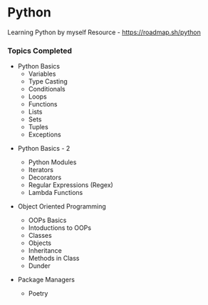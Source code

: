 
# Python

Learning Python by myself 
Resource - https://roadmap.sh/python

### Topics Completed
* Python Basics 
    - Variables 
    - Type Casting
    - Conditionals 
    - Loops 
    - Functions 
    - Lists 
    - Sets 
    - Tuples 
    - Exceptions 

- Python Basics - 2 
    - Python Modules
    - Iterators
    - Decorators 
    - Regular Expressions (Regex)
    - Lambda Functions 

- Object Oriented Programming
    - OOPs Basics 
    - Intoductions to OOPs 
    - Classes 
    - Objects 
    - Inheritance 
    - Methods in Class 
    - Dunder
- Package Managers
    - Poetry
      
